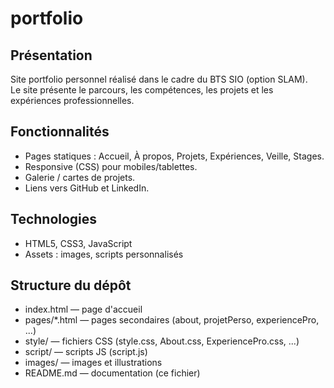 # portfolio
Présentation
------------
Site portfolio personnel réalisé dans le cadre du BTS SIO (option SLAM).  
Le site présente le parcours, les compétences, les projets et les expériences professionnelles.

Fonctionnalités
---------------
- Pages statiques : Accueil, À propos, Projets, Expériences, Veille, Stages.
- Responsive (CSS) pour mobiles/tablettes.
- Galerie / cartes de projets.
- Liens vers GitHub et LinkedIn.

Technologies
------------
- HTML5, CSS3, JavaScript
- Assets : images, scripts personnalisés

Structure du dépôt
------------------
- index.html — page d'accueil
- pages/*.html — pages secondaires (about, projetPerso, experiencePro, ...)
- style/ — fichiers CSS (style.css, About.css, ExperiencePro.css, ...)
- script/ — scripts JS (script.js)
- images/ — images et illustrations
- README.md — documentation (ce fichier)
